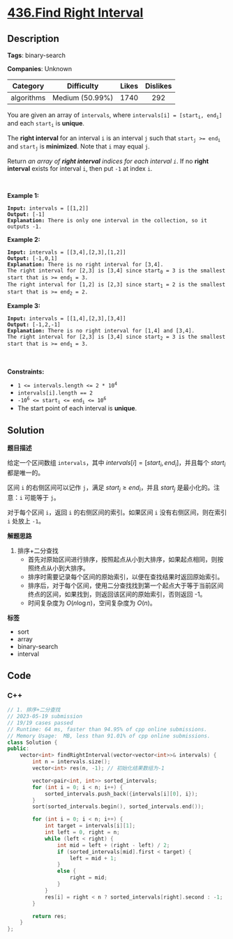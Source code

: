 # [436.Find Right Interval](https://leetcode.com/problems/find-right-interval/description/)

## Description

**Tags**: binary-search

**Companies**: Unknown

|  Category  |   Difficulty    | Likes | Dislikes |
| :--------: | :-------------: | :---: | :------: |
| algorithms | Medium (50.99%) | 1740  |   292    |

<p>You are given an array of <code>intervals</code>, where <code>intervals[i] = [start<sub>i</sub>, end<sub>i</sub>]</code> and each <code>start<sub>i</sub></code> is <strong>unique</strong>.</p>
<p>The <strong>right interval</strong> for an interval <code>i</code> is an interval <code>j</code> such that <code>start<sub>j</sub> &gt;= end<sub>i</sub></code> and <code>start<sub>j</sub></code> is <strong>minimized</strong>. Note that <code>i</code> may equal <code>j</code>.</p>
<p>Return <em>an array of <strong>right interval</strong> indices for each interval <code>i</code></em>. If no <strong>right interval</strong> exists for interval <code>i</code>, then put <code>-1</code> at index <code>i</code>.</p>
<p>&nbsp;</p>
<p><strong class="example">Example 1:</strong></p>
<pre><code><strong>Input:</strong> intervals = [[1,2]]
<strong>Output:</strong> [-1]
<strong>Explanation:</strong> There is only one interval in the collection, so it outputs -1.</code></pre>
<p><strong class="example">Example 2:</strong></p>
<pre><code><strong>Input:</strong> intervals = [[3,4],[2,3],[1,2]]
<strong>Output:</strong> [-1,0,1]
<strong>Explanation:</strong> There is no right interval for [3,4].
The right interval for [2,3] is [3,4] since start<sub>0</sub> = 3 is the smallest start that is &gt;= end<sub>1</sub> = 3.
The right interval for [1,2] is [2,3] since start<sub>1</sub> = 2 is the smallest start that is &gt;= end<sub>2</sub> = 2.</code></pre>
<p><strong class="example">Example 3:</strong></p>
<pre><code><strong>Input:</strong> intervals = [[1,4],[2,3],[3,4]]
<strong>Output:</strong> [-1,2,-1]
<strong>Explanation:</strong> There is no right interval for [1,4] and [3,4].
The right interval for [2,3] is [3,4] since start<sub>2</sub> = 3 is the smallest start that is &gt;= end<sub>1</sub> = 3.</code></pre>
<p>&nbsp;</p>
<p><strong>Constraints:</strong></p>
<ul>
  <li><code>1 &lt;= intervals.length &lt;= 2 * 10<sup>4</sup></code></li>
  <li><code>intervals[i].length == 2</code></li>
  <li><code>-10<sup>6</sup> &lt;= start<sub>i</sub> &lt;= end<sub>i</sub> &lt;= 10<sup>6</sup></code></li>
  <li>The start point of each interval is <strong>unique</strong>.</li>
</ul>

## Solution

**题目描述**

给定一个区间数组 `intervals`，其中 $intervals[i] = [start_i, end_i]$，并且每个 $start_i$ 都是唯一的。

区间 `i` 的右侧区间可以记作 `j`，满足 $start_j \geq end_i$，并且 $start_j$ 是最小化的。注意：`i` 可能等于 `j`。

对于每个区间 `i`，返回 `i` 的右侧区间的索引。如果区间 `i` 没有右侧区间，则在索引 `i` 处放上 `-1`。

**解题思路**

1. 排序+二分查找
   - 首先对原始区间进行排序，按照起点从小到大排序，如果起点相同，则按照终点从小到大排序。
   - 排序时需要记录每个区间的原始索引，以便在查找结果时返回原始索引。
   - 排序后，对于每个区间，使用二分查找找到第一个起点大于等于当前区间终点的区间，如果找到，则返回该区间的原始索引，否则返回 -1。
   - 时间复杂度为 $O(n\log n)$，空间复杂度为 $O(n)$。

**标签**

- sort
- array
- binary-search
- interval

<!-- code start -->
## Code

### C++

```cpp
// 1. 排序+二分查找
// 2023-05-19 submission
// 19/19 cases passed
// Runtime: 64 ms, faster than 94.95% of cpp online submissions.
// Memory Usage:  MB, less than 91.01% of cpp online submissions.
class Solution {
public:
    vector<int> findRightInterval(vector<vector<int>>& intervals) {
        int n = intervals.size();
        vector<int> res(n, -1); // 初始化结果数组为-1

        vector<pair<int, int>> sorted_intervals;
        for (int i = 0; i < n; i++) {
            sorted_intervals.push_back({intervals[i][0], i});
        }
        sort(sorted_intervals.begin(), sorted_intervals.end());

        for (int i = 0; i < n; i++) {
            int target = intervals[i][1];
            int left = 0, right = n;
            while (left < right) {
                int mid = left + (right - left) / 2;
                if (sorted_intervals[mid].first < target) {
                    left = mid + 1;
                }
                else {
                    right = mid;
                }
            }
            res[i] = right < n ? sorted_intervals[right].second : -1;
        }

        return res;
    }
};
```

<!-- code end -->
